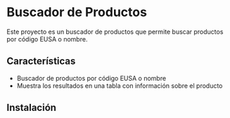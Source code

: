 # Buscador de Productos

Este proyecto es un buscador de productos que permite buscar productos por código EUSA o nombre.

## Características
* Buscador de productos por código EUSA o nombre
* Muestra los resultados en una tabla con información sobre el producto

## Instalación
